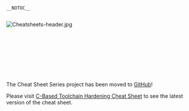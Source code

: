 `__NOTOC__`

<div style="width:100%;height:160px;border:0,margin:0;overflow: hidden;">

![Cheatsheets-header.jpg](Cheatsheets-header.jpg
"Cheatsheets-header.jpg")

</div>

The Cheat Sheet Series project has been moved to
[GitHub](https://github.com/OWASP/CheatSheetSeries)\!

Please visit [C-Based Toolchain Hardening Cheat
Sheet](https://github.com/OWASP/CheatSheetSeries/blob/master/cheatsheets/C-Based_Toolchain_Hardening_Cheat_Sheet.md)
to see the latest version of the cheat sheet.